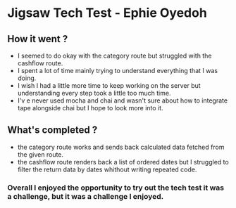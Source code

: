 # Jigsaw Tech Test - Ephie Oyedoh 

## How it went ?

- I seemed to do okay with the category route but struggled with the cashflow route. 
- I spent a lot of time mainly trying to understand everything that I was doing. 
- I wish I had a little more time to keep working on the server but understanding every step took a little too much time.
- I'v e never used mocha and chai and wasn't sure about how to integrate tape alongside chai but I hope to look more into it. 


## What's completed ?
- the category route works and sends back calculated data fetched from the given route. 
- the cashflow route renders back a list of ordered dates but I struggled to filter the return data by dates whithout writing repeated code. 

### Overall I enjoyed the opportunity to try out the tech test it was a challenge, but it was a challenge I enjoyed. 





